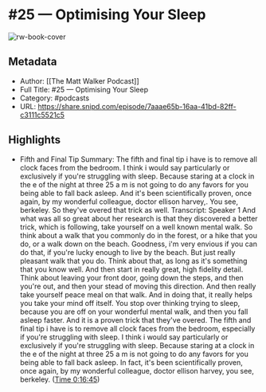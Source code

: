 # #25 —  Optimising Your Sleep

![rw-book-cover](https://images.weserv.nl/?url=https%3A%2F%2Fstorage.buzzsprout.com%2Fvariants%2Fdq4ti92fv0goljufiaf0wq6fmcmk%2F60854458c4d1acdf4e1c2f79c4137142d85d78e379bdafbd69bd34c85f5819ad.jpg&w=100&h=100)

## Metadata
- Author: [[The Matt Walker Podcast]]
- Full Title: #25 —  Optimising Your Sleep
- Category: #podcasts
- URL: https://share.snipd.com/episode/7aaae65b-16aa-41bd-82ff-c3111c5521c5

## Highlights
- Fifth and Final Tip
  Summary:
  The fifth and final tip i have is to remove all clock faces from the bedroom. I think i would say particularly or exclusively if you're struggling with sleep. Because staring at a clock in the e of the night at three 25 a m is not going to do any favors for you being able to fall back asleep. And it's been scientifically proven, once again, by my wonderful colleague, doctor ellison harvey,. You see, berkeley. So they've overed that trick as well.
  Transcript:
  Speaker 1
  And what was all so great about her research is that they discovered a better trick, which is following, take yourself on a well known mental walk. So think about a walk that you commonly do in the forest, or a hike that you do, or a walk down on the beach. Goodness, i'm very envious if you can do that, if you're lucky enough to live by the beach. But just really pleasant walk that you do. Think about that, as long as it's something that you know well. And then start in really great, high fidelity detail. Think about leaving your front door, going down the steps, and then you're out, and then your stead of moving this direction. And then really take yourself peace meal on that walk. And in doing that, it really helps you take your mind off itself. You stop over thinking trying to sleep, because you are off on your wonderful mental walk, and then you fall asleep faster. And it is a proven trick that they've overed. The fifth and final tip i have is to remove all clock faces from the bedroom, especially if you're struggling with sleep. I think i would say particularly or exclusively if you're struggling with sleep. Because staring at a clock in the e of the night at three 25 a m is not going to do any favors for you being able to fall back asleep. In fact, it's been scientifically proven, once again, by my wonderful colleague, doctor ellison harvey, you see, berkeley. ([Time 0:16:45](https://share.snipd.com/snip/717aea30-0642-47c8-90a3-1462ee35519b))

